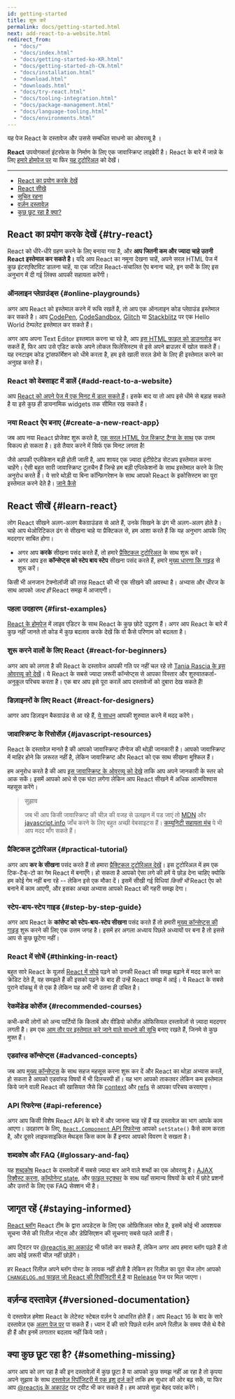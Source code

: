 ```yaml
---
id: getting-started
title: शुरू करें 
permalink: docs/getting-started.html
next: add-react-to-a-website.html
redirect_from:
  - "docs/"
  - "docs/index.html"
  - "docs/getting-started-ko-KR.html"
  - "docs/getting-started-zh-CN.html"
  - "docs/installation.html"
  - "download.html"
  - "downloads.html"
  - "docs/try-react.html"
  - "docs/tooling-integration.html"
  - "docs/package-management.html"
  - "docs/language-tooling.html"
  - "docs/environments.html"
---
```


यह पेज React के दस्तावेज और उससे सम्बंधित साधनो का ओवरव्यू है ।

**React** उपयोगकर्ता इंटरफेस के निर्माण के लिए एक जावास्क्रिप्ट लाइब्रेरी है। React के बारे में जान्ने के लिए [हमारे होमपेज पर](/) या फिर [यह टुटोरिअल](/tutorial/tutorial.html) को देखें।

 ---
 
 - [React का प्रयोग करके देखें](#try-react)
 - [React सीखे](#learn-react)
 - [सूचित रहना](staying-informed)
 - [वर्ज़न दस्तावेज़](#versioned-documentation)
 - [कुछ छूट रहा है क्या?](#something-missing )
 
## React का प्रयोग करके देखें {#try-react}

React को धीरे-धीरे ग्रहण करने के लिए बनाया गया है, और  **आप जितनी कम और ज्यादा चाहे उतनी React इस्तेमाल कर सकते है।** यदि आप React का नमूना देखना चाहें, अपने सरल HTML पेज में कुछ इंटरएक्टिविट डालना चाहें, या एक जटिल React-संचालित ऐप बनाना चाहे, इन सभी के लिए इस अनुभाग में दी गई लिंक्स आपकी सहायता करेंगी। 

### ऑनलाइन प्लेग्राउंड्स {#online-playgrounds}

अगर आप React को इस्तेमाल करने में रूचि रखतें है, तो आप एक ऑनलाइन कोड प्लेग्राउंड इस्तेमाल कर सकते है। आप [CodePen](codepen://hello-world), [CodeSandbox](https://codesandbox.io/s/new), [Glitch](https://glitch.com/edit/#!/remix/starter-react-template) या [Stackblitz](https://stackblitz.com/fork/react) पर एक Hello World टेम्पलेट इस्तेमाल कर सकते हैं।

अगर आप अपना Text Editor इस्तमाल करना चा रहे है, आप [इस HTML फाइल को डाउनलोड](https://raw.githubusercontent.com/reactjs/reactjs.org/master/static/html/single-file-example.html) कर सकतें हैं, फिर आप उसे एडिट करके अपने लोकल फिलेसिस्टम से इसे अपने ब्राउज़र में खोल सकते हैं। यह रनटाइम कोड ट्रांसफॉर्मेशन को धीमे करता है, हम इसे खाली सरल डेमो के लिए ही इस्तेमाल करने का अनुग्रह करते हैं।

### React को वेबसाइट में डालें {#add-react-to-a-website}

आप [React को अपने पेज में एक मिनट में डाल सकते हैं](/docs/add-react-to-a-website.html)। इसके बाद या तो आप इसे धीमे से बड़ाह सकते है या इसे कुछ ही डायनामिक widgets तक सीमित रख सकते हैं।

### नया React ऐप बनाए {#create-a-new-react-app}

जब आप नया React प्रोजेक्ट शुरू करते है, [एक सरल HTML पेज स्क्रिप्ट टैग्स के साथ](/docs/add-react-to-a-website.html) एक उत्तम विकल्प हो सकता है।  इसे तैयार करने में सिर्फ एक मिनट लगता है!

जैसे आपकी एप्लीकेशन बड़ी होती जाती है, आप शायद एक ज़्यादा इंटीग्रेटेड सेटअप इस्तेमाल करना चाहेंगे। ऐसी बहुत सारी जावास्क्रिप्ट टूलचैन हैं जिन्हे हम बड़ी एप्लिकेशनों के साथ इस्तेमाल करने के लिए अनुरोध करते हैं। ये सारे थोड़ी या बिना कॉन्फ़िगरेशन के साथ आपको React के इकोसिस्टम का पूरा इस्तेमाल करने देते है। [जाने कैसे](/docs/create-a-new-react-app.html)

## React सीखें {#learn-react}

लोग React सीखने अलग-अलग बैकग्राउंडस से आते हैं, उनके सिखने के ढंग भी अलग-अलग होते है। चाहे आप थेओरिटिकल ढंग से सीखना चाहे या प्रैक्टिकल से, हम आशा करते हैं कि यह अनुभाग आपके लिए मददगार साबित होगा।

* अगर आप **करके** सीखना पसंद करते हैं, तो हमारे [प्रैक्टिकल टुटोरिअल](/tutorial/tutorial.html) के साथ शुरू करें। 
* अगर आप इस **कॉन्सेप्ट्स को स्टेप बाय स्टेप** सीखना पसंद करते हैं, हमारे [मुख्य धारणा कि गाइड](/docs/hello-world.html) से शुरू करें।

किसी भी अनजान टेक्नोलॉजी की तरह React की भी एक सीखने की अवस्था है। अभ्यास और धीरज के साथ आपको *जल्द ही* React समझ में आजाएगी।

### पहला उदहारण {#first-examples}

[React के होमपेज](/) में लाइव एडिटर के साथ React के कुछ छोटे उद्धरण हैं। अगर आप React के बारे में कुछ नहीं जानते तो कोड में कुछ बदलाव करके देखें कि वो कैसे परिणाम को बदलता है।

### शुरू करने वालों के लिए React {#react-for-beginners}

अगर आप को लगता है की React के दस्तावेज आपकी गति पर नहीं चल रहे तो [Tania Rascia के इस ओवरव्यू को देखें](https://www.taniarascia.com/getting-started-with-react/)। ये React के सबसे ज्यादा ज़रूरी कॉन्सेप्ट्स से आपका विस्तार और शुरुवातकर्ता-अनुकूल परिचय करता है। एक बार आप इसे पूरा करलें आप दस्तावेजों को दुबारा देख सकते हैं!

### डिज़ाइनरों के लिए React {#react-for-designers}

आगर आप डिज़ाइन बैकग्राउंड से आ रहे हैं, [ये साधन](https://reactfordesigners.com/) आपकी शुरुवात करने में मदद करेंगे।

### जावास्क्रिप्ट के रिसोर्सेज़ {#javascript-resources}

React के दस्तावेज़ मानते है की आपको जावास्क्रिप्ट लैंग्वेज की थोड़ी जानकारी है। आपको जावास्क्रिप्ट में माहिर होने कि ज़रूरत नहीं है, लेकिन जावास्क्रिप्ट और React को एक साथ सीखना मुश्किल हैं।

हम अनुरोध करते है की आप [इस जावास्क्रिप्ट के ओवरव्यू को देखे](https://developer.mozilla.org/en-US/docs/Web/JavaScript/A_re-introduction_to_JavaScript) ताकि आप अपने जानकारी के स्तर को आक सकें। इसमें आपको आधे से एक घंटा लगेगा लेकिन आप React सीखने में अधिक आत्मविश्वास महसूस करेंगे।

>सुझाव 
>
>जब भी आप किसी जावास्क्रिप्ट की चीज़ की वजह से उलझन में पड जाएं तो [MDN](https://developer.mozilla.org/en-US/docs/Web/JavaScript) और  [javascript.info](https://javascript.info/) जाँच करने के लिए बहुत अच्छी वेबसाइटस हैं। [कम्युनिटी सहायता मंच](/community/support.html) पे भी आप मदद माँग सकते हैं।

### प्रैक्टिकल टुटोरिअल {#practical-tutorial}

अगर आप **कर के सीखना** पसंद करते हैं तो हमारा [प्रैक्टिकल टुटोरिअल देखें](/tutorial/tutorial.html)। इस टुटोरिअल में हम एक टिक-टैक्-टो का गेम React में बनाएँगे। हो सकता है आपको ऐसा लगे की हमें ये छोड़ देना चाहिए क्योकि हम कोई गेम नहीं बना रहे -- लेकिन इसे एक मौका दें। इसमें सीखी गई विधियां *किसी भी* React ऐप को बनाने में काम आएगी, और इसका अच्छा अभ्यास आपको React की गहरी समझ देगा। 

### स्टेप-बाय-स्टेप गाइड {#step-by-step-guide}

अगर आप React के **कांसेप्ट को स्टेप-बाय-स्टेप सीखना** पसंद करते हैं तो हमारी [मुख्य कॉन्सेप्ट्स की गाइड](/docs/hello-world.html) शुरू करने की लिए एक उत्तम जगह है। इसमें हर अगला अध्याय पिछले अध्यायों पर बना है तो इससे आप से कुछ छूटेगा नहीं।

### React में सोचें {#thinking-in-react}

बहुत सारे React के यूज़र्स [React में सोचे](/docs/thinking-in-react.html) पढ़ने को उनकी React की समझ बढ़ाने में मदद करने का क्रेडिट देते हैं, वह समझते हैं की इसको पढ़ने के बाद ही उन्हें React समझ में आई। ये React के सबसे पुराने वॉकथ्रू में से एक है लेकिन यह अभी भी उतना ही उचित है।

### रेकमेंडेड कोर्सेज {#recommended-courses}

कभी-कभी लोगों को अन्य पार्टियों कि किताबें और वीडियो कोर्सेज़ ऑफिसियल दस्तावेज़ों से ज़्यादा मददगार लगती है। हम एक [आम तौर पर इस्तेमाल करे जाने वाले साधनो की सूचि](/community/courses.html) बनाए रखते हैं, जिनमे से कुछ मुफ्त हैं।

### एडवांस्ड कॉन्सेप्ट्स {#advanced-concepts}

जब आप [मुख्य कॉन्सेप्ट्स](/docs/hello-world.html) के साथ सहज महसूस करना शुरू कर दें और React का थोड़ा अभ्यास करलें, हो सकता है आपको एडवांस्ड विषयों में भी दिलचस्पी हों। यह भाग आपको ताकतवर लेकिन कम इस्तेमाल किये जाने वाली React की खासियत जैसे कि [context](/docs/context.html) और [refs](/docs/refs-and-the-dom.html) से आपका परिचय करवाएगा।

### API रिफरेन्स {#api-reference}

अगर आप किसी विशेष React API के बारे में और जानना चाह रहें हैं यह दस्तावेज़ का भाग आपके काम आएगा। उदहारण के लिए, [`React.Component` API रिफरेन्स](/docs/react-component.html) आपको `setState()` कैसे काम करता है, और दूसरे लाइफसाइकिल मेथड्स किस काम के हैं इनपर आपको विवरण दे सखता है। 

### शब्दकोष और FAQ {#glossary-and-faq}

यह [शब्दकोष](/docs/glossary.html) React के दस्तावेज़ों में सबसे ज़्यादा बार आने वाले शब्दों का एक ओवरव्यू है। [AJAX रिक्वैस्ट करना](/docs/faq-ajax.html), [कॉम्पोनेन्ट state](/docs/faq-state.html), और [फाइल स्ट्रक्चर](/docs/faq-structure.html) के साथ यहाँ सामान्य विषयों के बारे में छोटे प्रशनों और उत्तरों के लिए एक FAQ सेक्शन भी है। 

## जागृत रहें {#staying-informed}

[React ब्लॉग](/blog/) React टीम के द्वारा अपडेट्स के लिए एक ओफ़िशिअल स्रोत है, इसमें कोई भी आवशयक सूचना जैसे की रिलीज़ नोट्स और डेप्रिसिएशन की सूचनाए सबसे पहले आती हैं।

आप ट्विटर पर [@reactjs का अकाउंट](https://twitter.com/reactjs) भी फॉलो कर सकते हैं, लेकिन अगर आप हमारा ब्लॉग पढ़ते हैं तो आप कोई ज़रूरी चीज़ नहीं छोड़ेंगे। 

हर React रिलीज़ अपने ब्लॉग पोस्ट के लायक नहीं होती है लेकिन हर रिलीज़ का पूरा चेंज लोग आपको [`CHANGELOG.md` फाइल जो React की रिपॉजिटरी में है](https://github.com/facebook/react/blob/master/CHANGELOG.md) या [Release](https://github.com/facebook/react/releases) पेज पर मिल जाएगा। 

## वर्ज़न्ड दस्तावेज़ {#versioned-documentation}

ये दस्तावेज़ हमेशा React के लेटेस्ट स्टेबल वर्ज़न पे आधारित होते हैं। आप React 16 के बाद के सारे दस्तावेज़ एक [अलग पेज पर](/versions) पा सकते हैं। ध्यान दें की सारे पिछले वर्ज़न अपने रिलीज़ के समय जैसे थे वैसे ही हैं और इनमें लगातार बदलाव नहीं किये जाते।

## क्या कुछ छूट रहा है? {#something-missing}  

अगर आप को लग रहा है की इन दस्तावेज़ों में कुछ छूटा है या आपको कुछ समझ नहीं आ रहा है तो कृपया अपने सुझाव के साथ [दस्तावेज़ रिपॉजिटरी में एक इशू दर्ज करें](https://github.com/reactjs/reactjs.org/issues/new) ताकि हम सुधार की ओर बढ़ सकें, या फिर आप [@reactjs के अकाउंट](https://twitter.com/reactjs) पर ट्वीट भी कर सकते हैं। हम आपसे सुन्ना बेहद पसंद करेंगे। 

